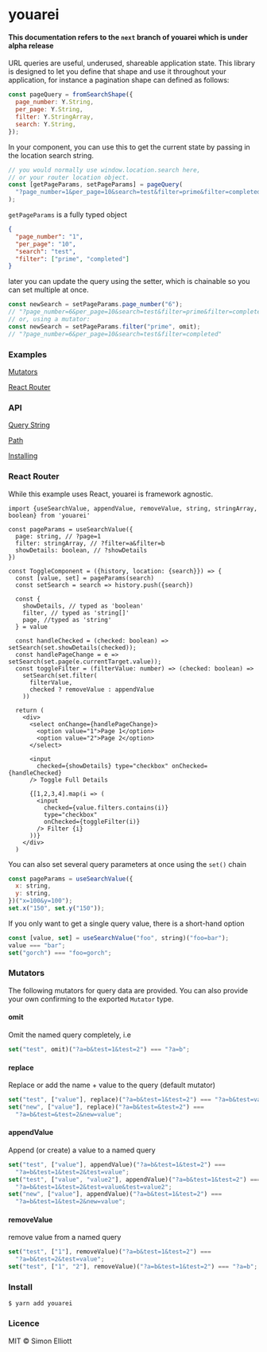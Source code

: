 # youarei

#### This documentation refers to the `next` branch of youarei which is under alpha release

URL queries are useful, underused, shareable application state. This library is designed to let you define that shape and use it throughout your application, for instance a pagination shape can defined as follows:

```js
const pageQuery = fromSearchShape({
  page_number: Y.String,
  per_page: Y.String,
  filter: Y.StringArray,
  search: Y.String,
});
```

In your component, you can use this to get the current state by passing in the location search string.

```js
// you would normally use window.location.search here,
// or your router location object.
const [getPageParams, setPageParams] = pageQuery(
  "?page_number=1&per_page=10&search=test&filter=prime&filter=completed"
);
```

`getPageParams` is a fully typed object

```json
{
  "page_number": "1",
  "per_page": "10",
  "search": "test",
  "filter": ["prime", "completed"]
}
```

later you can update the query using the setter, which is chainable so you can set multiple at once.

```js
const newSearch = setPageParams.page_number("6");
// "?page_number=6&per_page=10&search=test&filter=prime&filter=completed"
// or, using a mutator:
const newSearch = setPageParams.filter("prime", omit);
// "?page_number=6&per_page=10&search=test&filter=completed"
```

### Examples

[Mutators](#mutators)

[React Router](#react-router)

### API

[Query String](#example-usage-plain)

[Path](#example-usage-plain)

[Installing](#installing)

### React Router

While this example uses React, youarei is framework agnostic.

```tsx
import {useSearchValue, appendValue, removeValue, string, stringArray, boolean} from 'youarei'

const pageParams = useSearchValue({
  page: string, // ?page=1
  filter: stringArray, // ?filter=a&filter=b
  showDetails: boolean, // ?showDetails
})

const ToggleComponent = ({history, location: {search}}) => {
  const [value, set] = pageParams(search)
  const setSearch = search => history.push({search})

  const {
    showDetails, // typed as 'boolean'
    filter, // typed as 'string[]'
    page, //typed as 'string'
  } = value

  const handleChecked = (checked: boolean) => setSearch(set.showDetails(checked));
  const handlePageChange = e => setSearch(set.page(e.currentTarget.value));
  const toggleFilter = (filterValue: number) => (checked: boolean) =>
    setSearch(set.filter(
      filterValue,
      checked ? removeValue : appendValue
    ))

  return (
    <div>
      <select onChange={handlePageChange}>
        <option value="1">Page 1</option>
        <option value="2">Page 2</option>
      </select>

      <input
        checked={showDetails} type="checkbox" onChecked={handleChecked}
      /> Toggle Full Details

      {[1,2,3,4].map(i => (
        <input
          checked={value.filters.contains(i)}
          type="checkbox"
          onChecked={toggleFilter(i)}
        /> Filter {i}
      ))}
    </div>
  )

```

You can also set several query parameters at once using the `set()` chain

```js
const pageParams = useSearchValue({
  x: string,
  y: string,
})("x=100&y=100");
set.x("150", set.y("150"));
```

If you only want to get a single query value, there is a short-hand option

```js
const [value, set] = useSearchValue("foo", string)("foo=bar");
value === "bar";
set("gorch") === "foo=gorch";
```

### Mutators

The following mutators for query data are provided. You can also provide your own confirming to the exported `Mutator` type.

#### omit

Omit the named query completely, i.e

```js
set("test", omit)("?a=b&test=1&test=2") === "?a=b";
```

#### replace

Replace or add the name + value to the query (default mutator)

```js
set("test", ["value"], replace)("?a=b&test=1&test=2") === "?a=b&test=value";
set("new", ["value"], replace)("?a=b&test=&test=2") ===
  "?a=b&test=&test=2&new=value";
```

#### appendValue

Append (or create) a value to a named query

```js
set("test", ["value"], appendValue)("?a=b&test=1&test=2") ===
  "?a=b&test=1&test=2&test=value";
set("test", ["value", "value2"], appendValue)("?a=b&test=1&test=2") ===
  "?a=b&test=1&test=2&test=value&test=value2";
set("new", ["value"], appendValue)("?a=b&test=1&test=2") ===
  "?a=b&test=1&test=2&new=value";
```

#### removeValue

remove value from a named query

```js
set("test", ["1"], removeValue)("?a=b&test=1&test=2") ===
  "?a=b&test=2&test=value";
set("test", ["1", "2"], removeValue)("?a=b&test=1&test=2") === "?a=b";
```

### Install

```
$ yarn add youarei
```

### Licence

MIT &copy; Simon Elliott
